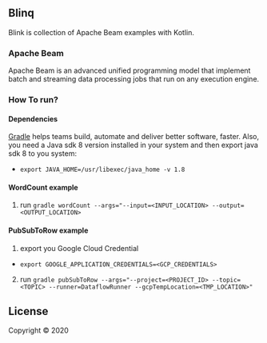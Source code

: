 ## Blinq

Blink is collection of Apache Beam examples with Kotlin.

### Apache Beam
Apache Beam is an advanced unified programming model that implement batch and streaming data processing jobs that run on any execution engine.

### How To run?

#### Dependencies
[Gradle](https://gradle.org/) helps teams build, automate and deliver better software, faster.
Also, you need a Java sdk 8 version installed in your system and then export java sdk 8 to you system:
  - `export JAVA_HOME=/usr/libexec/java_home -v 1.8`

#### WordCount example

1. run `gradle wordCount --args="--input=<INPUT_LOCATION> --output=<OUTPUT_LOCATION>`

#### PubSubToRow example

1. export you Google Cloud Credential
  - `export GOOGLE_APPLICATION_CREDENTIALS=<GCP_CREDENTIALS>`

2. run `gradle pubSubToRow --args="--project=<PROJECT_ID> --topic=<TOPIC> --runner=DataflowRunner --gcpTempLocation=<TMP_LOCATION>"`

## License
Copyright © 2020